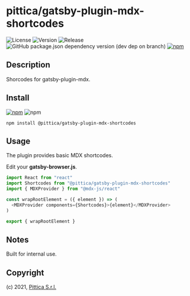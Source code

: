 # pittica/gatsby-plugin-mdx-shortcodes

![License](https://img.shields.io/github/license/pittica/gatsby-plugin-mdx-shortcodes)
![Version](https://img.shields.io/github/package-json/v/pittica/gatsby-plugin-mdx-shortcodes)
![Release](https://img.shields.io/github/v/release/pittica/gatsby-plugin-mdx-shortcodes)
![GitHub package.json dependency version (dev dep on branch)](https://img.shields.io/github/package-json/dependency-version/pittica/gatsby-plugin-mdx-shortcodes/react)
[![npm](https://img.shields.io/npm/v/@pittica/gatsby-plugin-mdx-shortcodes)](https://www.npmjs.com/package/@pittica/gatsby-plugin-mdx-shortcodes)

## Description

Shorcodes for gatsby-plugin-mdx.

## Install

[![npm](https://img.shields.io/npm/v/@pittica/gatsby-plugin-mdx-shortcodes)](https://www.npmjs.com/package/@pittica/gatsby-plugin-mdx-shortcodes)
![npm](https://img.shields.io/npm/dm/@pittica/gatsby-plugin-mdx-shortcodes)

```shell
npm install @pittica/gatsby-plugin-mdx-shortcodes
```

## Usage

The plugin provides basic MDX shortcodes.

Edit your **gatsby-browser.js**.

```javascript
import React from "react"
import Shortcodes from "@pittica/gatsby-plugin-mdx-shortcodes"
import { MDXProvider } from "@mdx-js/react"

const wrapRootElement = ({ element }) => (
  <MDXProvider components={Shortcodes}>{element}</MDXProvider>
)

export { wrapRootElement }
```

## Notes

Built for internal use.

## Copyright

(c) 2021, [Pittica S.r.l.](https://pittica.com)
